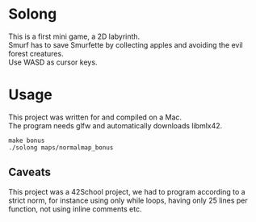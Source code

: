 # Solong
This is a first mini game, a 2D labyrinth.  
Smurf has to save Smurfette by collecting apples and avoiding the evil forest creatures.  
Use WASD as cursor keys.  

# Usage
This project was written for and compiled on a Mac.  
The program needs glfw and automatically downloads libmlx42.  
```
make bonus
./solong maps/normalmap_bonus
```

## Caveats
This project was a 42School project, we had to program according to a strict norm, for instance using only while loops, having only 25 lines per function, not using inline comments etc.
